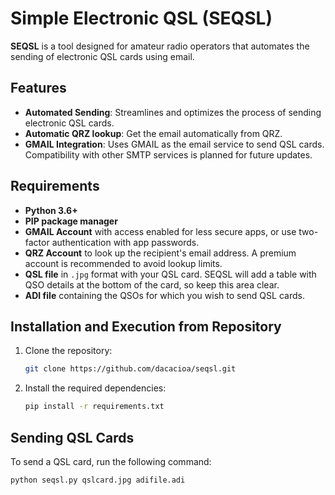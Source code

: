 # Simple Electronic QSL (SEQSL)

**SEQSL** is a tool designed for amateur radio operators that automates the sending of electronic QSL cards using email.

## Features

- **Automated Sending**: Streamlines and optimizes the process of sending electronic QSL cards.
- **Automatic QRZ lookup**: Get the email automatically from QRZ.
- **GMAIL Integration**: Uses GMAIL as the email service to send QSL cards. Compatibility with other SMTP services is planned for future updates.

## Requirements

- **Python 3.6+**
- **PIP package manager**
- **GMAIL Account** with access enabled for less secure apps, or use two-factor authentication with app passwords.
- **QRZ Account** to look up the recipient's email address. A premium account is recommended to avoid lookup limits.
- **QSL file** in `.jpg` format with your QSL card. SEQSL will add a table with QSO details at the bottom of the card, so keep this area clear.
- **ADI file** containing the QSOs for which you wish to send QSL cards.

## Installation and Execution from Repository

1. Clone the repository:

   ```bash
   git clone https://github.com/dacacioa/seqsl.git
   ```
   
2. Install the required dependencies:

   ```bash
   pip install -r requirements.txt
   ```

## Sending QSL Cards

To send a QSL card, run the following command:

   ```bash
   python seqsl.py qslcard.jpg adifile.adi
   ```